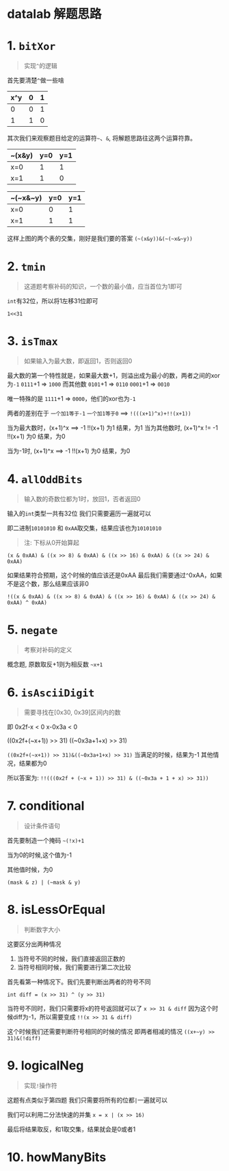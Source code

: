 # datalab 解题思路

# 1. `bitXor`
> 实现`^`的逻辑

首先要清楚`^`做一些啥

| x^y |  0  |  1  |
| --- | --- | --- |
|  0  |  0  |  1  |
|  1  |  1  |  0  |

其次我们来观察题目给定的运算符`~`、`&`, 将解题思路往这两个运算符靠。

|  ~(x&y)   |  y=0  |  y=1  |
| --------- | ----- | ----- |
|    x=0    |   1   |   1   |
|    x=1    |   1   |   0   |

| ~(~x&~y)  |  y=0  |  y=1  |
| --------- | ----- | ----- |
|    x=0    |   0   |   1   |
|    x=1    |   1   |   1   |

这样上图的两个表的交集，刚好是我们要的答案
`(~(x&y))&(~(~x&~y))`

# 2. `tmin`
> 这道题考察补码的知识，一个数的最小值，应当首位为1即可

`int`有32位，所以将1左移31位即可

`1<<31`

# 3. `isTmax`
> 如果输入为最大数，即返回1，否则返回0

最大数的第一个特性就是，如果最大数+1，则溢出成为最小的数，两者之间的xor为`-1`
`0111`+1 => `1000`
而其他数
`0101`+1 => `0110`
`0001`+1 => `0010`

唯一特殊的是
`1111`+1 => `0000`，他们的xor也为`-1`

两者的差别在于
`一个加1等于-1`
`一个加1等于0`
==>
`!(((x+1)^x)+!!(x+1))`

当为最大数时，(x+1)^x ==> -1
!!(x+1) 为1
结果，为1
当为其他数时, (x+1)^x != -1
!!(x+1) 为0
结果，为0

当为-1时, (x+1)^x ==> -1
!!(x+1) 为0
结果，为0

# 4. `allOddBits`
> 输入数的奇数位都为1时，放回1，否者返回0

输入的`int`类型一共有32位
我们只需要遍历一遍就可以

即二进制`10101010` 和 `0xAA`取交集，结果应该也为`10101010`
> 注: 下标从0开始算起

`(x & 0xAA) & ((x >> 8) & 0xAA) & ((x >> 16) & 0xAA) & ((x >> 24) & 0xAA)`

如果结果符合预期，这个时候的值应该还是0xAA
最后我们需要通过`^`0xAA，如果不是这个数，那么结果应该非0

`!((x & 0xAA) & ((x >> 8) & 0xAA) & ((x >> 16) & 0xAA) & ((x >> 24) & 0xAA) ^ 0xAA)`

# 5. `negate`
> 考察对补码的定义

概念题, 原数取反+1则为相反数
`~x+1`

# 6. `isAsciiDigit`
> 需要寻找在[0x30, 0x39]区间内的数

即
  0x2f-x < 0
  x-0x3a < 0

((0x2f+(~x+1)) >> 31)
((~0x3a+1+x) >> 31)

`((0x2f+(~x+1)) >> 31)&((~0x3a+1+x) >> 31)`
当满足的时候，结果为-1
其他情况，结果都为0

所以答案为: `!!(((0x2f + (~x + 1)) >> 31) & ((~0x3a + 1 + x) >> 31))`

# 7. conditional
> 设计条件语句

首先要制造一个掩码
`~(!x)+1`

当为0的时候,这个值为-1

其他值时候，为0

`(mask & z) | (~mask & y)`

# 8. isLessOrEqual
> 判断数字大小

这要区分出两种情况

1. 当符号不同的时候，我们直接返回正数的
2. 当符号相同时候，我们需要进行第二次比较

首先看第一种情况下。我们先要判断出两者的符号不同

`int diff = (x >> 31) ^ (y >> 31)`

当符号不同时，我们只需要将x的符号返回就可以了
`x >> 31 & diff`
因为这个时候diff为-1，所以需要变成
`!!(x >> 31 & diff)`

这个时候我们还需要判断符号相同的时候的情况
即两者相减的情况
`((x+~y) >> 31)&(!diff)`

# 9. logicalNeg
> 实现`!`操作符

这题有点类似于第四题
我们只需要将所有的位都`|`一遍就可以

我们可以利用二分法快速的并集
`x = x | (x >> 16)`

最后将结果取反，和1取交集，结果就会是0或者1

# 10. howManyBits